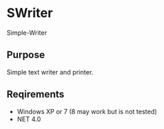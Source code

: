 SWriter
======

Simple-Writer

Purpose
------------
Simple text writer and printer.

Reqirements
------------------

* Windows XP or 7 (8 may work but is not tested)
* NET 4.0